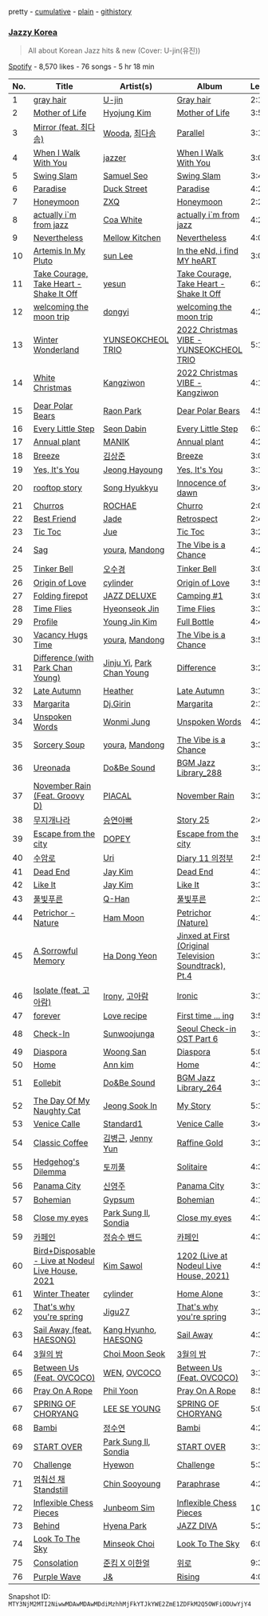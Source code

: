 pretty - [cumulative](/playlists/cumulative/37i9dQZF1DX3Cii9ioWjQP.md) - [plain](/playlists/plain/37i9dQZF1DX3Cii9ioWjQP) - [githistory](https://github.githistory.xyz/mackorone/spotify-playlist-archive/blob/main/playlists/plain/37i9dQZF1DX3Cii9ioWjQP)

### [Jazzy Korea](https://open.spotify.com/playlist/37i9dQZF1DX3Cii9ioWjQP)

> All about Korean Jazz hits & new \(Cover: U\-jin\(유진\)\)

[Spotify](https://open.spotify.com/user/spotify) - 8,570 likes - 76 songs - 5 hr 18 min

| No. | Title | Artist(s) | Album | Length |
|---|---|---|---|---|
| 1 | [gray hair](https://open.spotify.com/track/65mCrA8bRPqvmlhdFBRzHC) | [U\-jin](https://open.spotify.com/artist/3ho6nC4QjX2r8PyaVyHlCS) | [Gray hair](https://open.spotify.com/album/6yHmPMWk2l1hBxVg3i3snm) | 2:16 |
| 2 | [Mother of Life](https://open.spotify.com/track/2z04jhHSFyDGItIEIZMEdM) | [Hyojung Kim](https://open.spotify.com/artist/0dWTzrX6vO7m6kxa3PUnib) | [Mother of Life](https://open.spotify.com/album/1bfCGzV02qVg0x2YodNzBU) | 3:56 |
| 3 | [Mirror \(feat\. 최다솜\)](https://open.spotify.com/track/1V6jVxy3LuX53YqFgIurTr) | [Wooda](https://open.spotify.com/artist/6hIVvj068iQxFnK3unMCKG), [최다솜](https://open.spotify.com/artist/2SxOJ828hPLggxtKI6zMxd) | [Parallel](https://open.spotify.com/album/1gE3YvX3CA77ChVwyaaagk) | 3:16 |
| 4 | [When I Walk With You](https://open.spotify.com/track/5H5OTHVVhooNowDREHiW3u) | [jazzer](https://open.spotify.com/artist/6xgHk3IjlYwNlFYYiTEteb) | [When I Walk With You](https://open.spotify.com/album/3BvIjh41QjAQHF3eTmjSD5) | 3:00 |
| 5 | [Swing Slam](https://open.spotify.com/track/5SVbrvelaTW646cg5SvceW) | [Samuel Seo](https://open.spotify.com/artist/4ZPInhlYlpaCsk1vnHmKBP) | [Swing Slam](https://open.spotify.com/album/3q6KvvIzC0r1k8bT4DGErv) | 3:48 |
| 6 | [Paradise](https://open.spotify.com/track/69zIdA5t7hSbg84oBqMGN2) | [Duck Street](https://open.spotify.com/artist/3gwtQID1nUIazz3OOtA3Xj) | [Paradise](https://open.spotify.com/album/0FIfipUXodzW7yXdNZPrZk) | 4:29 |
| 7 | [Honeymoon](https://open.spotify.com/track/5fFhTTd6pmgBpysk2ozGtg) | [ZXQ](https://open.spotify.com/artist/7x9SoabYD4wuOML2PQ6onB) | [Honeymoon](https://open.spotify.com/album/6SFC5vD6tvizIL3ghFJOQe) | 2:24 |
| 8 | [actually i\`m from jazz](https://open.spotify.com/track/0r4ko5ssD3NFWed4YimMbW) | [Coa White](https://open.spotify.com/artist/6pE3JDwvWDbjv1TqLRDjiP) | [actually i\`m from jazz](https://open.spotify.com/album/1LoAeJfQAX6xh8jgXzRgwu) | 4:23 |
| 9 | [Nevertheless](https://open.spotify.com/track/0jfwrKYnr9d13wBPeQetsG) | [Mellow Kitchen](https://open.spotify.com/artist/36aNW4upSxSBHoX0I3AmP1) | [Nevertheless](https://open.spotify.com/album/4j00saS37ayCSxeA0JLoUn) | 4:01 |
| 10 | [Artemis In My Pluto](https://open.spotify.com/track/14rVKMBXB7yncPlstFwt8u) | [sun Lee](https://open.spotify.com/artist/0MpLSPJhglRKRhGoE689kS) | [In the eNd, i find MY heART](https://open.spotify.com/album/54NVZYARZKQhFC7QT6ldym) | 3:09 |
| 11 | [Take Courage, Take Heart \- Shake It Off](https://open.spotify.com/track/2iP9edjDEFjmpT4t6BuPRO) | [yesun](https://open.spotify.com/artist/3XUw63l5EYScAl395My20X) | [Take Courage, Take Heart \- Shake It Off](https://open.spotify.com/album/6zsh1oqFy6bexb9uXPc9Rc) | 6:23 |
| 12 | [welcoming the moon trip](https://open.spotify.com/track/0PxQ9PisOytpkqMEngzDgk) | [dongyi](https://open.spotify.com/artist/6KBuSEyXlphYJhk7vGAZYU) | [welcoming the moon trip](https://open.spotify.com/album/2nfCnfYJrLPPYWAqmapxer) | 4:24 |
| 13 | [Winter Wonderland](https://open.spotify.com/track/7hVGDWmkXtSIv5XwJuc4AW) | [YUNSEOKCHEOL TRIO](https://open.spotify.com/artist/09fZOcPYim8MvvQieKkv5t) | [2022 Christmas VIBE \-YUNSEOKCHEOL TRIO](https://open.spotify.com/album/7k7BizMxs5mnIhtfghbS04) | 5:11 |
| 14 | [White Christmas](https://open.spotify.com/track/34jFiBvQltG35fneRLMMQM) | [Kangziwon](https://open.spotify.com/artist/0QppvAbksaKrGlNk0i1zzF) | [2022 Christmas VIBE \- Kangziwon](https://open.spotify.com/album/0VAvIdy18d508PtgsUA5bG) | 4:17 |
| 15 | [Dear Polar Bears](https://open.spotify.com/track/0fcLigZyZnPz8GOjcibxsl) | [Raon Park](https://open.spotify.com/artist/1rv3Mh0eI0ghrbNOaGGpzd) | [Dear Polar Bears](https://open.spotify.com/album/4rRnrjKpcYpcjwMKmbEozU) | 4:51 |
| 16 | [Every Little Step](https://open.spotify.com/track/61wwBgK2Ff5yao4QKhuPUX) | [Seon Dabin](https://open.spotify.com/artist/0JSuzK5w5DEDuxzs7ghqXL) | [Every Little Step](https://open.spotify.com/album/6gQfvxjDsW0NiV0a2a7DVl) | 6:38 |
| 17 | [Annual plant](https://open.spotify.com/track/3Odx622SRpsHSylBSbfsaw) | [MANIK](https://open.spotify.com/artist/4GuAt23tHwuuKLW2gRZAWc) | [Annual plant](https://open.spotify.com/album/0fa0ZARLeWnBSdaYQK1BaK) | 4:21 |
| 18 | [Breeze](https://open.spotify.com/track/6CX8ZtHiupf9EulZXjXKA9) | [김상준](https://open.spotify.com/artist/1ZLe92Imu2rBDyZijS7TlZ) | [Breeze](https://open.spotify.com/album/3n9vwJ5YfbgEb6cnd6pDJS) | 3:08 |
| 19 | [Yes, It's You](https://open.spotify.com/track/0weLc1Dv24xWH4LvRB6W3p) | [Jeong Hayoung](https://open.spotify.com/artist/2Ce9TyC16AGqOzUYdXSVXC) | [Yes, It's You](https://open.spotify.com/album/23fQNAfEWOTjCrXMtQIQME) | 3:19 |
| 20 | [rooftop story](https://open.spotify.com/track/7qDqkkAo9zPwAbTL0jvuLu) | [Song Hyukkyu](https://open.spotify.com/artist/2egNLLDYMhKXxFAgPOaxeq) | [Innocence of dawn](https://open.spotify.com/album/7oVjfpiung6nViuomF1YdL) | 3:40 |
| 21 | [Churros](https://open.spotify.com/track/2qXbzLmJqrxYjur5BJGq1c) | [ROCHAE](https://open.spotify.com/artist/7ePNpv0R56WS6h1Ngt2UvJ) | [Churro](https://open.spotify.com/album/1tqSVy3r8s8Vu1XsAfn9Cz) | 2:02 |
| 22 | [Best Friend](https://open.spotify.com/track/32bStQb6gjhmWLoiAAYSno) | [Jade](https://open.spotify.com/artist/4WmtKVMoT1cQyHhD6lduGh) | [Retrospect](https://open.spotify.com/album/4Eb1dLsvOh15opaO5bVCru) | 2:47 |
| 23 | [Tic Toc](https://open.spotify.com/track/2KnvApXYvFxFU9gqo6bu8o) | [Jue](https://open.spotify.com/artist/10n5khtXYHdljYhDDChKgk) | [Tic Toc](https://open.spotify.com/album/04MoyxTIbTxj4jRhNYfG0T) | 3:29 |
| 24 | [Sag](https://open.spotify.com/track/0WT5exMmrq1biJR2cvJepO) | [youra](https://open.spotify.com/artist/5q9adPv91NFr8q2ZcKmX0V), [Mandong](https://open.spotify.com/artist/2Wk4Orq6UQ5KPunF9WHiyd) | [The Vibe is a Chance](https://open.spotify.com/album/0aFwg3Fy4dTUexmtm1cu3N) | 4:21 |
| 25 | [Tinker Bell](https://open.spotify.com/track/1nqcPqcAtTvifR4zxuXojJ) | [오수경](https://open.spotify.com/artist/2dnCKQzRsy3Q6CQx9U1ZAA) | [Tinker Bell](https://open.spotify.com/album/5zU3XfdZYXWtADeGGXYOHJ) | 3:01 |
| 26 | [Origin of Love](https://open.spotify.com/track/5W5MWAP1YIHB7g7CGsyMUu) | [cylinder](https://open.spotify.com/artist/4ydjJObKbtpABiTRVFh2mx) | [Origin of Love](https://open.spotify.com/album/1BCf7rLQVLAtrV8mlDaf7Q) | 3:52 |
| 27 | [Folding firepot](https://open.spotify.com/track/7GSZVMov9m9UO55csoY8WZ) | [JAZZ DELUXE](https://open.spotify.com/artist/3H8yiLBISn9K5xYWDqW8ZM) | [Camping \#1](https://open.spotify.com/album/4eCz3zgtU464qVb8FRUeib) | 3:00 |
| 28 | [Time Flies](https://open.spotify.com/track/7f3VOozkefRBvZRyeEbsYk) | [Hyeonseok Jin](https://open.spotify.com/artist/264pWJmBJCG17xYUGdDWyG) | [Time Flies](https://open.spotify.com/album/0YO5jinKkBWg319JzpRxOt) | 3:37 |
| 29 | [Profile](https://open.spotify.com/track/2U8kKyjv3y0FZ6D1RL6AcR) | [Young Jin Kim](https://open.spotify.com/artist/2znNQLAUycEz4QYAx6wDlO) | [Full Bottle](https://open.spotify.com/album/2GekRFOa2tnNoszyCpZVmD) | 4:40 |
| 30 | [Vacancy Hugs Time](https://open.spotify.com/track/2fOucbHur1VE47D1m5UCgB) | [youra](https://open.spotify.com/artist/5q9adPv91NFr8q2ZcKmX0V), [Mandong](https://open.spotify.com/artist/2Wk4Orq6UQ5KPunF9WHiyd) | [The Vibe is a Chance](https://open.spotify.com/album/0aFwg3Fy4dTUexmtm1cu3N) | 3:52 |
| 31 | [Difference \(with Park Chan Young\)](https://open.spotify.com/track/6VuslUo78MrJiJTmlbPUhQ) | [Jinju Yi](https://open.spotify.com/artist/1wOcvOmQJOR1LUMF0cIQS5), [Park Chan Young](https://open.spotify.com/artist/4lqCOKaW6ZcRwDL6yEJJo9) | [Difference](https://open.spotify.com/album/6hroMp0MzJ4UThj5OehuZG) | 3:23 |
| 32 | [Late Autumn](https://open.spotify.com/track/3mi9ZwNuK4rG3nVyAZJajb) | [Heather](https://open.spotify.com/artist/4vE4SByWj4geUQdjZvyl9g) | [Late Autumn](https://open.spotify.com/album/1qhO8rdnpTvvrlwyYOcHdM) | 3:15 |
| 33 | [Margarita](https://open.spotify.com/track/0lcoFS3nK9fZoWxUSMff0I) | [Dj.Girin](https://open.spotify.com/artist/1VBQE0jViVM4iR5xiBWG0V) | [Margarita](https://open.spotify.com/album/17DhYlOB1lSsYGwZI8GL3q) | 2:19 |
| 34 | [Unspoken Words](https://open.spotify.com/track/4mTXOg7AweKIjmqSk0CP7c) | [Wonmi Jung](https://open.spotify.com/artist/0daAcOXMuzxPwRiRBqgO2l) | [Unspoken Words](https://open.spotify.com/album/3a7eZQXmz9pudoFomDsg3c) | 4:20 |
| 35 | [Sorcery Soup](https://open.spotify.com/track/1ddVTVxABHqds436IzH004) | [youra](https://open.spotify.com/artist/5q9adPv91NFr8q2ZcKmX0V), [Mandong](https://open.spotify.com/artist/2Wk4Orq6UQ5KPunF9WHiyd) | [The Vibe is a Chance](https://open.spotify.com/album/0aFwg3Fy4dTUexmtm1cu3N) | 3:37 |
| 36 | [Ureonada](https://open.spotify.com/track/4YS7FPQN5hGBzrBC9X55Hf) | [Do&Be Sound](https://open.spotify.com/artist/4lKGgFI2Khs73ROJLwiaa9) | [BGM Jazz Library\_288](https://open.spotify.com/album/5rrTnY08CcFWnUFM8vE6i1) | 3:27 |
| 37 | [November Rain \(Feat\. Groovy D\)](https://open.spotify.com/track/6wN0bERE8RNJvEAeG7tEAW) | [PIACAL](https://open.spotify.com/artist/0QuxeG3QBD0kddWQPgfXaX) | [November Rain](https://open.spotify.com/album/0mkXZKaYTzzb9gOtAqpeU4) | 3:21 |
| 38 | [무지개나라](https://open.spotify.com/track/6hxwYtDkQ35mNuYsiRgqId) | [승연아빠](https://open.spotify.com/artist/4cEdf85FeV9HB2sxDxzyJg) | [Story 25](https://open.spotify.com/album/08hWM6WLKVBeHqP6vDyLM2) | 2:46 |
| 39 | [Escape from the city](https://open.spotify.com/track/1FGtv4md7PpOofoNF8V6pl) | [DOPEY](https://open.spotify.com/artist/1CXyr1fzlKCTjAVfvNGJgM) | [Escape from the city](https://open.spotify.com/album/6SfNyrW3v25cRcdDm7GLks) | 3:57 |
| 40 | [수암로](https://open.spotify.com/track/1agp7haerf4CHKUOix59bO) | [Uri](https://open.spotify.com/artist/2tG5Ksvgakzg0AxoMutgwE) | [Diary 11 의정부](https://open.spotify.com/album/70xNNxytzLqRmn4X2XvvLf) | 2:58 |
| 41 | [Dead End](https://open.spotify.com/track/69F1rfqGeNGhAZVqkyVAZp) | [Jay Kim](https://open.spotify.com/artist/5CKtSMyg3anlcQvTWMrmxf) | [Dead End](https://open.spotify.com/album/4TDJGeuPpmfvd49P7GWCQ8) | 4:16 |
| 42 | [Like It](https://open.spotify.com/track/1KK7fQbTsWKeexy76WlvC4) | [Jay Kim](https://open.spotify.com/artist/5CKtSMyg3anlcQvTWMrmxf) | [Like It](https://open.spotify.com/album/1lIsEk6v9PK15vOosHHvXr) | 3:32 |
| 43 | [풀빛푸른](https://open.spotify.com/track/6SNqL7uzSSESJ3IMKLFCdN) | [Q\-Han](https://open.spotify.com/artist/0Ahq4s8aRjMtjuui5iwxFp) | [풀빛푸른](https://open.spotify.com/album/3dPkZo53nbzFqMory6otX1) | 2:30 |
| 44 | [Petrichor \- Nature](https://open.spotify.com/track/29vC3hES7e492HvTN2Jw4Y) | [Ham Moon](https://open.spotify.com/artist/0dtGNROSjYX3vMQO0eAKCV) | [Petrichor \(Nature\)](https://open.spotify.com/album/4CGwxkmRPClHlBhiinoLOy) | 4:15 |
| 45 | [A Sorrowful Memory](https://open.spotify.com/track/1OXu0ppB1dUwwKMF9Un4q9) | [Ha Dong Yeon](https://open.spotify.com/artist/37HjETdZEtntIoddJLvk0C) | [Jinxed at First \(Original Television Soundtrack\), Pt.4](https://open.spotify.com/album/6qfCrcFoQZSuKIoYvS0jn1) | 3:33 |
| 46 | [Isolate \(feat\. 고아람\)](https://open.spotify.com/track/7JrApI8n2Sj8XntY0QFJ0Q) | [Irony](https://open.spotify.com/artist/0iFYmJPYK3xbD7mqacwFOM), [고아람](https://open.spotify.com/artist/6lTcUEjaxqnfRen2kA4s2Z) | [Ironic](https://open.spotify.com/album/04wW9UOryMrrky7OJlYzIG) | 3:12 |
| 47 | [forever](https://open.spotify.com/track/1zgGCWMf6OOh2IP7OmkI03) | [Love recipe](https://open.spotify.com/artist/5N3TjdglYn7FkcNU4Rcyzu) | [First time ..\. ing](https://open.spotify.com/album/5wtn5mvEtk7f1qDqQrE0Ax) | 3:50 |
| 48 | [Check\-In](https://open.spotify.com/track/6W6UgkbWs1O5MCdt4M9aP5) | [Sunwoojunga](https://open.spotify.com/artist/04L3elxyr0XFua2Ek3domW) | [Seoul Check\-in OST Part 6](https://open.spotify.com/album/6fma7QBBD2qxShJv2jKPcy) | 3:11 |
| 49 | [Diaspora](https://open.spotify.com/track/4LxjliHXyosD6sqDp9vMjU) | [Woong San](https://open.spotify.com/artist/3FYwrGRWL93eQGcUoVkDO1) | [Diaspora](https://open.spotify.com/album/424WFw7apETzYjkgOsyOs5) | 5:03 |
| 50 | [Home](https://open.spotify.com/track/0HfVfNfoK8ZpZ6EvKUgQLg) | [Ann kim](https://open.spotify.com/artist/6G6kuN81r2blIeoah5kf9t) | [Home](https://open.spotify.com/album/5KwCT0VjBxXqGJFbrF88l5) | 4:10 |
| 51 | [Eollebit](https://open.spotify.com/track/66wIabheOrniEJ0kZWxilI) | [Do&Be Sound](https://open.spotify.com/artist/4lKGgFI2Khs73ROJLwiaa9) | [BGM Jazz Library\_264](https://open.spotify.com/album/3Go8PTkJdALkaZXORzUQyL) | 3:33 |
| 52 | [The Day Of My Naughty Cat](https://open.spotify.com/track/5wynjj4joJ0co90AdjGvq1) | [Jeong Sook In](https://open.spotify.com/artist/3Pbw4Y5kqj3hs6NJEPMBrf) | [My Story](https://open.spotify.com/album/6IAtYMlWW8ngSNuXFOpeSZ) | 5:12 |
| 53 | [Venice Calle](https://open.spotify.com/track/0P0d6FdDTKGAC8sgqOEMIw) | [Standard1](https://open.spotify.com/artist/1ApMXttgfE896QxynNL0MB) | [Venice Calle](https://open.spotify.com/album/3zLp95jSHy71DRg7QMc9SO) | 3:40 |
| 54 | [Classic Coffee](https://open.spotify.com/track/3VjfNMeLYZoiqm5cVmFm80) | [김병근](https://open.spotify.com/artist/4dQItXdxCzhuELxhwYZWFi), [Jenny Yun](https://open.spotify.com/artist/7l4cRxyp8p5iCyr0AwvfWu) | [Raffine Gold](https://open.spotify.com/album/7zmb7Ih17LqGgHlBLiXSkO) | 3:24 |
| 55 | [Hedgehog's Dilemma](https://open.spotify.com/track/2U8ltLrIzI7PcNPn75Cdcf) | [토끼풀](https://open.spotify.com/artist/2FOo1mUgBvVxST0MSO6zwu) | [Solitaire](https://open.spotify.com/album/6HQk8NCKz4tp0fedVYoj9G) | 4:30 |
| 56 | [Panama City](https://open.spotify.com/track/0VMAEcSHxnQdMedvh0DmDg) | [신영주](https://open.spotify.com/artist/1RYbei4j2dxJS0hGwPCU7Q) | [Panama City](https://open.spotify.com/album/68t8T2g4qPYt3cF3W2cLSg) | 3:19 |
| 57 | [Bohemian](https://open.spotify.com/track/2ragyAOyclvs6CaBEE3Ouw) | [Gypsum](https://open.spotify.com/artist/6qV7FBGBGmMOuGRW8gzuP8) | [Bohemian](https://open.spotify.com/album/4yu5JDYqSwsPnO0gozaW6Q) | 4:18 |
| 58 | [Close my eyes](https://open.spotify.com/track/0jNqyuk278VsrMjcAUzAzZ) | [Park Sung Il](https://open.spotify.com/artist/31UZpd5VtfqTlpuYLrUfe7), [Sondia](https://open.spotify.com/artist/18VQ59noY7aOj59UNMozHp) | [Close my eyes](https://open.spotify.com/album/66A0tlUBVPsaVbiXIrwGqP) | 4:39 |
| 59 | [카페인](https://open.spotify.com/track/6JLQ1cfhEXquVf8WFuLKme) | [정승수 밴드](https://open.spotify.com/artist/2CUrF1ofFe2Fg7tgQQH7Sr) | [카페인](https://open.spotify.com/album/3s8QEeQGLT6y6isxaa4ZjN) | 4:37 |
| 60 | [Bird+Disposable \- Live at Nodeul Live House, 2021](https://open.spotify.com/track/0HXDnoDxJh6uMv0lE3tikE) | [Kim Sawol](https://open.spotify.com/artist/08J6v4qHZz06ua0qAicWmE) | [1202 \(Live at Nodeul Live House, 2021\)](https://open.spotify.com/album/3bojTh831YuLITkk3ncNjh) | 4:51 |
| 61 | [Winter Theater](https://open.spotify.com/track/60nU1fMu2yelgc1TN83Eop) | [cylinder](https://open.spotify.com/artist/4ydjJObKbtpABiTRVFh2mx) | [Home Alone](https://open.spotify.com/album/0bMqLF8krN1CGAdm6L9GbA) | 3:10 |
| 62 | [That's why you're spring](https://open.spotify.com/track/3yTjvrfLQa1WXAXqBXKEKu) | [Jigu27](https://open.spotify.com/artist/5j4gPonhwCuAiiCVYz9P0O) | [That's why you're spring](https://open.spotify.com/album/0i8EGoHiEdbh09CclUC4Td) | 3:22 |
| 63 | [Sail Away \(feat\. HAESONG\)](https://open.spotify.com/track/1m8JMmV16TrgGeBNrt1SC1) | [Kang Hyunho](https://open.spotify.com/artist/50oIUfjtvBKSSGO611Dqzi), [HAESONG](https://open.spotify.com/artist/6wdqKs5SjeknFU3YC1icr8) | [Sail Away](https://open.spotify.com/album/2OF34mOai76B9OjsBIuSaf) | 4:32 |
| 64 | [3월의 밤](https://open.spotify.com/track/3V1YH9HkdVyurldYIMZX8C) | [Choi Moon Seok](https://open.spotify.com/artist/0kgjv7IJnvcz5RmnHlXrdt) | [3월의 밤](https://open.spotify.com/album/7xmtGgNnp8RTrWUxVj6Onh) | 7:16 |
| 65 | [Between Us \(Feat\. OVCOCO\)](https://open.spotify.com/track/7e6bMKP3CEeyg6jbjFDcrk) | [WEN](https://open.spotify.com/artist/0FXbobEfUaIn6Z95FSJBIE), [OVCOCO](https://open.spotify.com/artist/5z1P1AsCpcqWjw3XUeQght) | [Between Us \(Feat\. OVCOCO\)](https://open.spotify.com/album/3XGjYjce5dOqS0vWknvUzs) | 3:19 |
| 66 | [Pray On A Rope](https://open.spotify.com/track/2JPJlvi9ARshM4U6dwmHF2) | [Phil Yoon](https://open.spotify.com/artist/73EDYkCTptRHqBov4HEnX3) | [Pray On A Rope](https://open.spotify.com/album/0rpDRzu9q0XRYVUOJQ2k14) | 8:54 |
| 67 | [SPRING OF CHORYANG](https://open.spotify.com/track/2CVy1sSuzwKs2DJJlAM5rQ) | [LEE SE YOUNG](https://open.spotify.com/artist/1LxHZbzjNjznwqJzIokSyv) | [SPRING OF CHORYANG](https://open.spotify.com/album/3rdSQwYpcGJrw1rIscH2o9) | 5:06 |
| 68 | [Bambi](https://open.spotify.com/track/75IjhFxQkIvCzP16IyR5Ob) | [정수연](https://open.spotify.com/artist/7az0Pd2sKjDBXMxPxhd6Qn) | [Bambi](https://open.spotify.com/album/0qKGgiSj0etZBTFrqMwPZ7) | 4:22 |
| 69 | [START OVER](https://open.spotify.com/track/4gKHPsGzAZPQzGuuvIm8eX) | [Park Sung Il](https://open.spotify.com/artist/31UZpd5VtfqTlpuYLrUfe7), [Sondia](https://open.spotify.com/artist/18VQ59noY7aOj59UNMozHp) | [START OVER](https://open.spotify.com/album/0ZwMsN7Rq0QcGrfqO1E8Dd) | 3:17 |
| 70 | [Challenge](https://open.spotify.com/track/7rSaFa1IUSsE3VUpyhsgsC) | [Hyewon](https://open.spotify.com/artist/0tLP2PfCbreoSALgPYgWMB) | [Challenge](https://open.spotify.com/album/1K2GzbrJLDIRfzpVBIw6FR) | 5:33 |
| 71 | [멈춰선 채 Standstill](https://open.spotify.com/track/2FO4NG072mM775tWuGErNB) | [Chin Sooyoung](https://open.spotify.com/artist/263UdmGyOJkZ6CGF5v7d4G) | [Paraphrase](https://open.spotify.com/album/3j1MVk2HnnZi8CcXOIDkWr) | 4:26 |
| 72 | [Inflexible Chess Pieces](https://open.spotify.com/track/0IBsuihyvthkFXRqDXOOAg) | [Junbeom Sim](https://open.spotify.com/artist/3LNX9HVfbM5u3IdJ44IVwL) | [Inflexible Chess Pieces](https://open.spotify.com/album/2OrJbRm23LFDbvg4J2P072) | 10:54 |
| 73 | [Behind](https://open.spotify.com/track/6HvtI4dnFqS2YHxQxSRN5R) | [Hyena Park](https://open.spotify.com/artist/1FPKbjt3JFJCUL0Tjo4V4E) | [JAZZ DIVA](https://open.spotify.com/album/46RpUdfLtkuprdnQh69cPb) | 5:21 |
| 74 | [Look To The Sky](https://open.spotify.com/track/16Ij8FOcMTVN5XbMjziPpS) | [Minseok Choi](https://open.spotify.com/artist/66DjCgQhjF05QqsFAK4JcQ) | [Look To The Sky](https://open.spotify.com/album/0nBvF6j1EIdvKGqb5UGYYu) | 6:09 |
| 75 | [Consolation](https://open.spotify.com/track/33SBaRtJMTaOVsqNZvYg2p) | [준킴 X 이한얼](https://open.spotify.com/artist/1zq70EDZpkLQXiNUsvdlI5) | [위로](https://open.spotify.com/album/6D4cKP9spFxsWYdbFkjQWu) | 9:39 |
| 76 | [Purple Wave](https://open.spotify.com/track/34Shh5noYkuYyheOnzWs5g) | [J&](https://open.spotify.com/artist/1yt0psswSKE37IwwZVFeuc) | [Rising](https://open.spotify.com/album/0KNNPQuVGnTdmyuka4re6q) | 4:09 |

Snapshot ID: `MTY3NjM2MTI2NiwwMDAwMDAwMDdiMzhhMjFkYTJkYWE2ZmE1ZDFkM2Q5OWFiODUwYjY4`
